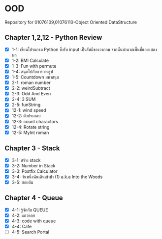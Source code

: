 # OOD
Repository for 01076109,01076110-Object Oriented DataStructure

## Chapter 1,2,12 - Python Review
- [X] 1-1: เขียนโปรแกรม Python ซึ่งรับ input เป็นรัศมีของวงกลม จากนั้นคำนวณพื้นที่และแสดงผล
- [X] 1-2: BMI Calculate
- [X] 1-3: Fun with permute
- [X] 1-4: สนุกไปกับการวาดรูป
- [X] 1-5: Countdown มหาสนุก
- [X] 2-1: roman number
- [X] 2-2: weirdSubtract
- [X] 2-3: Odd And Even
- [X] 2-4: 3 SUM
- [X] 2-5: funString
- [X] 12-1: wind speed
- [X] 12-2: ตัวประกอบ
- [X] 12-3: count charactors
- [X] 12-4: Rotate string
- [X] 12-5: MyInt roman

## Chapter 3 - Stack
- [X] 3-1: สร้าง stack
- [X] 3-2: Number in Stack
- [X] 3-3: Postfix Calculator
- [X] 3-4: วันหนึ่งฉันเดินเข้าป่า (1) a.k.a Into the Woods
- [X] 3-5: ซอยตัน

## Chapter 4 - Queue
- [X] 4-1: รู้จักกับ QUEUE
- [X] 4-2: แถวคอย
- [X] 4-3: code with queue
- [X] 4-4: Cafe
- [ ] 4-5: Search Portal
